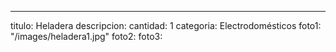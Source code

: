 ---
titulo: Heladera
descripcion: 
cantidad: 1
categoria: Electrodomésticos
foto1: "/images/heladera1.jpg"
foto2: 
foto3: 
